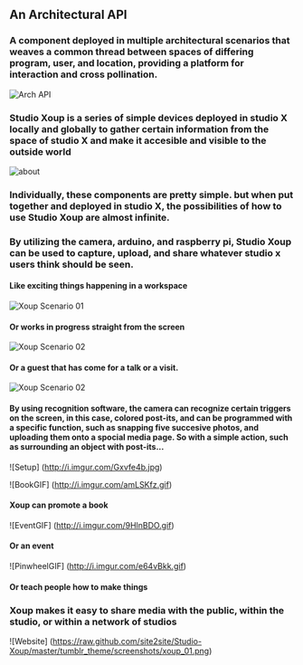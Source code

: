 ## An Architectural API

### A component deployed in multiple architectural scenarios that weaves a common thread between spaces of differing program, user, and location, providing a platform for interaction and cross pollination.      

![Arch API](https://raw.github.com/site2site/Studio-Xoup/master/About%20Page/Final%20Presentation%20imgs/api%20definition-01.jpg)

### Studio Xoup is a series of simple devices deployed in studio X locally and globally to gather certain information from the space of studio X and make it accesible and visible to the outside world

![about](https://raw.github.com/site2site/Studio-Xoup/master/About%20Page/About-web-expanded.jpg)

### Individually, these components are pretty simple. but when put together and deployed in studio X, the possibilities of how to use Studio Xoup are almost infinite.

### By utilizing the camera, arduino, and raspberry pi, Studio Xoup can be used to capture, upload, and share whatever studio x users think should be seen.

#### Like exciting things happening in a workspace
![Xoup Scenario 01](https://raw.github.com/site2site/Studio-Xoup/master/About%20Page/Final%20Presentation%20imgs/xoup%20scenario-04.jpg)

#### Or works in progress straight from the screen
![Xoup Scenario 02](https://raw.github.com/site2site/Studio-Xoup/master/About%20Page/Final%20Presentation%20imgs/xoup%20scenario-05.jpg)

#### Or a guest that has come for a talk or a visit.
![Xoup Scenario 02](https://raw.github.com/site2site/Studio-Xoup/master/About%20Page/Final%20Presentation%20imgs/xoup%20scenario-06.jpg)


#### By using recognition software, the camera can recognize certain triggers on the screen, in this case, colored post-its, and can be programmed with a specific function, such as snapping five succesive photos, and uploading them onto a spocial media page.  So with a simple action, such as surrounding an object with post-its...

![Setup] (http://i.imgur.com/Gxvfe4b.jpg)



![BookGIF] (http://i.imgur.com/amLSKfz.gif)
#### Xoup can promote a book



 ![EventGIF] (http://i.imgur.com/9HlnBDO.gif)
#### Or an event



![PinwheelGIF] (http://i.imgur.com/e64vBkk.gif)
#### Or teach people how to make things

### Xoup makes it easy to share media with the public, within the studio, or within a network of studios


![Website] (https://raw.github.com/site2site/Studio-Xoup/master/tumblr_theme/screenshots/xoup_01.png)
